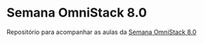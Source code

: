 # Semana OmniStack 8.0
Repositório para acompanhar as aulas da [Semana OmniStack 8.0](https://rocketseat.com.br/week-8/inscricao)
